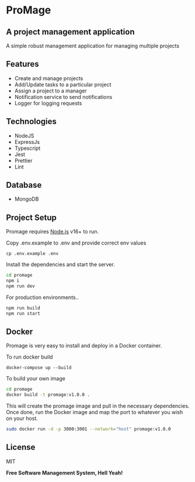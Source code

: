 # ProMage
## A project management application

A simple robust management application for managing multiple projects

## Features
- Create and manage projects
- Add/Update tasks to a particular project
- Assign a project to a manager
- Notification service to send notifications
- Logger for logging requests

## Technologies

- NodeJS
- ExpressJs
- Typescript
- Jest
- Prettier
- Lint

## Database
- MongoDB

## Project Setup

Promage requires [Node.js](https://nodejs.org/) v16+ to run.

Copy .env.example to .env and provide correct env values
```
cp .env.example .env
```

Install the dependencies and start the server.

```sh
cd promage
npm i
npm run dev
```

For production environments..

```sh
npm run build
npm run start
```

## Docker

Promage is very easy to install and deploy in a Docker container.

To run docker build
```
docker-compose up --build
```

To build your own image
```sh
cd promage
docker build -t promage:v1.0.0 .
```

This will create the promage image and pull in the necessary dependencies.
Once done, run the Docker image and map the port to whatever you wish on
your host.

```sh
sudo docker run -d -p 3000:3001 --network="host" promage:v1.0.0
```

## License

MIT

**Free Software Management System, Hell Yeah!**

[//]: # (These are reference links used in the body of this note and get stripped out when the markdown processor does its job. There is no need to format nicely because it shouldn't be seen. Thanks SO - http://stackoverflow.com/questions/4823468/store-comments-in-markdown-syntax)

[Google]: <https://google.com>
